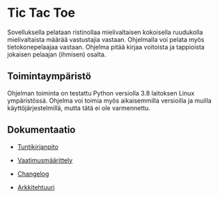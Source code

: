 # Tic Tac Toe
Sovelluksella pelataan ristinollaa mielivaltaisen kokoisella ruudukolla mielivaltaista määrää vastustajia vastaan. Ohjelmalla voi pelata myös tietokonepelaajaa vastaan. Ohjelma pitää kirjaa voitoista ja tappioista jokaisen pelaajan (ihmisen) osalta.

## Toimintaympäristö
Ohjelman toiminta on testattu Python versiolla 3.8 laitoksen Linux ympäristössä. Ohjelma voi toimia myös aikaisemmilla versioilla ja muilla käyttöjärjestelmillä, mutta tätä ei ole varmennettu.

## Dokumentaatio
- [Tuntikirjanpito](https://github.com/JonathanHeyno/ot-harjoitustyo/blob/master/dokumentaatio/tuntikirjanpito.md)

- [Vaatimusmäärittely](https://github.com/JonathanHeyno/ot-harjoitustyo/blob/master/dokumentaatio/vaatimusmaarittely.md)

- [Changelog](https://github.com/JonathanHeyno/ot-harjoitustyo/blob/master/dokumentaatio/changelog.md)

- [Arkkitehtuuri](https://github.com/JonathanHeyno/ot-harjoitustyo/new/master/dokumentaatio)

